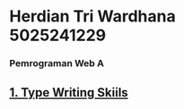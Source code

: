 <h1>
Herdian Tri Wardhana<br>
5025241229
</h1>

### __Pemrograman Web A__

## [1. Type Writing Skiils]("Type%20Writing%20Skiils"/readme.md)

